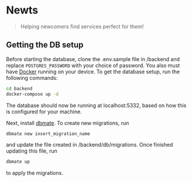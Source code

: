 # Newts

> Helping newcomers find services perfect for them!

## Getting the DB setup

Before starting the database, clone the .env.sample file in /backend and replace `POSTGRES_PASSWORD` with your choice of password.
You also must have [Docker](https://www.docker.com/) running on your device.
To get the database setup, run the following commands:
```sh
cd backend
docker-compose up -d
```
The database should now be running at localhost:5332, based on how this is configured for your machine.

Next, install [dbmate](https://github.com/amacneil/dbmate).
To create new migrations, run
```sh
dbmate new insert_migration_name
```
and update the file created in /backend/db/migrations.
Once finished updating this file, run
```sh
dbmate up
```
to apply the migrations.
